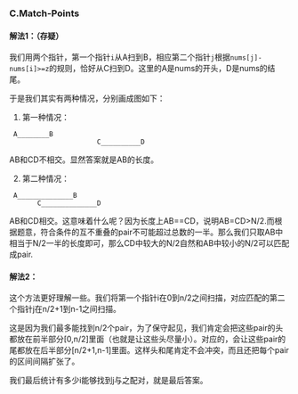 ### C.Match-Points

#### 解法1：（存疑）
我们用两个指针，第一个指针```i```从A扫到B，相应第二个指针```j```根据```nums[j]-nums[i]>=z```的规则，恰好从C扫到D。这里的A是nums的开头，D是nums的结尾。

于是我们其实有两种情况，分别画成图如下：

1. 第一种情况：
```
 A________B
                      C__________D
```                      
AB和CD不相交。显然答案就是AB的长度。


2. 第二种情况：
```
 A______________B
       C______________D
```                      
AB和CD相交。这意味着什么呢？因为长度上AB==CD，说明AB=CD>N/2.而根据题意，符合条件的互不重叠的pair不可能超过总数的一半。那么我们只取AB中相当于N/2一半的长度即可，那么CD中较大的N/2自然和AB中较小的N/2可以匹配成pair.

#### 解法2：

这个方法更好理解一些。我们将第一个指针i在0到n/2之间扫描，对应匹配的第二个指针j在n/2+1到n-1之间扫描。

这是因为我们最多能找到n/2个pair，为了保守起见，我们肯定会把这些pair的头都放在前半部分[0,n/2]里面（也就是让这些头尽量小）。对应的，会让这些pair的尾都放在后半部分[n/2+1,n-1]里面。这样头和尾肯定不会冲突，而且还把每个pair的区间间隔扩张了。

我们最后统计有多少i能够找到j与之配对，就是最后答案。
